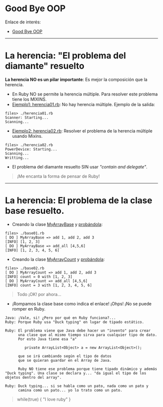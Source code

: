 
# Good Bye OOP

Enlace de interés:
* [Good Bye OOP](https://medium.com/@cscalfani/goodbye-object-oriented-programming-a59cda4c0e53)

---

# La herencia: "El problema del diamante" resuelto

**La herencia NO es un pilar importante**: Es mejor la composición que la herencia.

* En Ruby NO se permite la herencia múltiple. Para resolver este problema tiene los MIXINS.
* [Ejemplo1: herencia01.rb](./files/herencia01.rb): No hay herencia múltiple. Ejemplo de la salida:
```
files> ./herencia01.rb
Scanner: Starting...
Scanning...
```

* [Ejemplo2: herencia02.rb](./files/herencia02.rb): Resolver el problema de la herencia múltiple usando Mixins.
```
files> ./herencia02.rb
PowerDevice: Starting...
Scanning...
Writting...
```

* El problema del diamante resuelto SIN usar _"contain and delegate"_.

> ¡Me encanta la forma de pensar de Ruby!

---

# La herencia: El problema de la clase base resuelto.

* Creando la clase [MyArrayBase](./files/my-array-base.rb) y [probándola](./files/base01.rb):
```
files> ./base01.rb
[ DO ] MyArrayBase => add 1, add 2, add 3
[INFO] [1, 2, 3]
[ DO ] MyArrayBase => add_all [4,5,6]
[INFO] [1, 2, 3, 4, 5, 6]
```
* Creando la clase [MyArrayCount](./files/my-array-count.rb) y [probándola](./files/base02.rb):
```
files> ./base02.rb
[ DO ] MyArrayCount => add 1, add 2, add 3
[INFO] count = 0 with [1, 2, 3]
[ DO ] MyArrayCount => add_all [4,5,6]
[INFO] count = 3 with [1, 2, 3, 4, 5, 6]
```

> Todo ¡OK! por ahora...

* ¡Rompamos la clase base como indica el enlace! ¡Ohps! ¡No se puede romper en Ruby.
```
Java: ¡Vale, si! ¿Pero por qué en Ruby funciona?...
Ruby: Porque Ruby usa "Duck typing" en lugar de tipado estático.

Ruby: El problema viene que Java debe hacer un "invento" para crear
      una clase que al mismo tiempo sirva para cualquier tipo de dato.
      Por esto Java tiene esa "a"

         private ArrayList<Object> a = new ArrayList<Object>();

      que se irá cambiando según el tipo de datos
      que se quieran guardar en el Array de Java.

      Ruby NO tiene ese problema porque tiene tipado dinámico y además "Duck typing". Una clase se declara y... "da igual el tipo de los objetos dentro del array".

Ruby: Duck typing... si se habla como un pato, nada como un pato y
      camina como un pato... yo lo trato como un pato.  
```

> while(true) { "I love ruby" }
